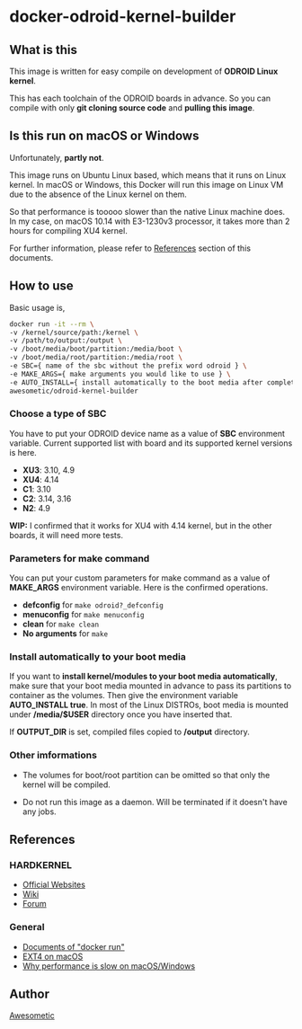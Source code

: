 # docker-odroid-kernel-builder

## What is this

This image is written for easy compile on development of **ODROID Linux kernel**.

This has each toolchain of the ODROID boards in advance. So you can compile with only **git cloning source code** and **pulling this image**.

## Is this run on macOS or Windows

Unfortunately, **partly not**.

This image runs on Ubuntu Linux based, which means that it runs on Linux kernel. In macOS or Windows, this Docker will run this image on Linux VM due to the absence of the Linux kernel on them.

So that performance is tooooo slower than the native Linux machine does. In my case, on macOS 10.14 with E3-1230v3 processor, it takes more than 2 hours for compiling XU4 kernel.

For further information, please refer to [References](#References) section of this documents.

## How to use

Basic usage is,

```bash
docker run -it --rm \
-v /kernel/source/path:/kernel \
-v /path/to/output:/output \
-v /boot/media/boot/partition:/media/boot \
-v /boot/media/root/partition:/media/root \
-e SBC={ name of the sbc without the prefix word odroid } \
-e MAKE_ARGS={ make arguments you would like to use } \
-e AUTO_INSTALL={ install automatically to the boot media after complete building kernel } \
awesometic/odroid-kernel-builder
```

### Choose a type of SBC

You have to put your ODROID device name as a value of **SBC** environment variable. Current supported list with board and its supported kernel versions is here.

* **XU3**: 3.10, 4.9
* **XU4**: 4.14
* **C1**: 3.10
* **C2**: 3.14, 3.16
* **N2**: 4.9

**WIP:** I confirmed that it works for XU4 with 4.14 kernel, but in the other boards, it will need more tests.

### Parameters for make command

You can put your custom parameters for make command as a value of **MAKE_ARGS** environment variable. Here is the confirmed operations.

* **defconfig** for `make odroid?_defconfig`
* **menuconfig** for `make menuconfig`
* **clean** for `make clean`
* **No arguments** for `make`

### Install automatically to your boot media

If you want to **install kernel/modules to your boot media automatically**, make sure that your boot media mounted in advance to pass its partitions to container as the volumes. Then give the environment variable **AUTO_INSTALL true**. In most of the Linux DISTROs, boot media is mounted under **/media/$USER** directory once you have inserted that.

If **OUTPUT_DIR** is set, compiled files copied to **/output** directory.

### Other imformations

* The volumes for boot/root partition can be omitted so that only the kernel will be compiled.

* Do not run this image as a daemon. Will be terminated if it doesn't have any jobs.

## References

### HARDKERNEL

* [Official Websites](https://www.hardkernel.com)
* [Wiki](https://wiki.odroid.com)
* [Forum](https://forum.odroid.com)

### General

* [Documents of "docker run"](https://docs.docker.com/engine/reference/commandline/run/)
* [EXT4 on macOS](https://apple.stackexchange.com/questions/140536/how-do-i-mount-ext4-using-os-x-fuse)
* [Why performance is slow on macOS/Windows](https://www.reddit.com/r/docker/comments/7xvlye/docker_for_macwindows_performances_vs_linux/)

## Author

[Awesometic](awesometic.lab@gmail.com)
